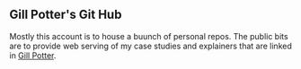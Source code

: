 ## Gill Potter's Git Hub

<!--
**pottegil/pottegil** is a ✨ _special_ ✨ repository because its `README.md` (this file) appears on your GitHub profile.

Here are some ideas to get you started:

- 🔭 I’m currently working on ...
- 🌱 I’m currently learning ...
- 👯 I’m looking to collaborate on ...
- 🤔 I’m looking for help with ...
- 💬 Ask me about ...
- 📫 How to reach me: ...
- 😄 Pronouns: ...
- ⚡ Fun fact: ...
-->

Mostly this account is to house a buunch of personal repos.  The public bits are to provide web serving of my case studies and explainers that are linked in [Gill Potter](https://www.gill-potter.com/).
